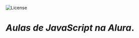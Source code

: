 
![License](https://img.shields.io/github/license/Gilberto-Mascena/Aulas_Alura_Js)
# *Aulas de JavaScript na Alura*.
